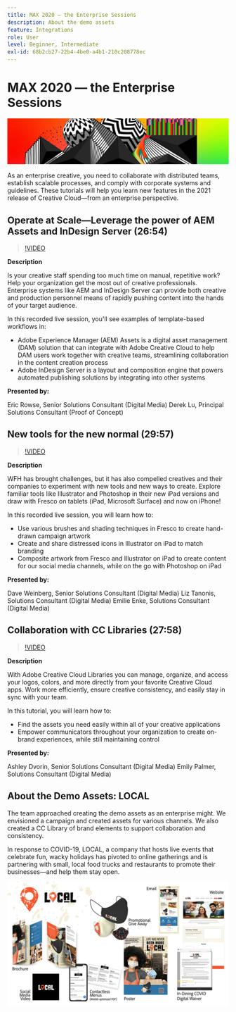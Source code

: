 ```yaml
---
title: MAX 2020 — the Enterprise Sessions
description: About the demo assets
feature: Integrations
role: User
level: Beginner, Intermediate
exl-id: 68b2cb27-22b4-4be0-a4b1-210c208778ec
---
```

# MAX 2020 — the Enterprise Sessions

![Max 2020 Hero Image](../assets/MAX2020.jpg)

As an enterprise creative, you need to collaborate with distributed teams, establish scalable processes, and comply with corporate systems and guidelines. These tutorials will help you learn new features in the 2021 release of Creative Cloud—from an enterprise perspective. 

## Operate at Scale—Leverage the power of AEM Assets and InDesign Server (26:54)

>[!VIDEO](https://video.tv.adobe.com/v/327112?hidetitle=true)

**Description**

Is your creative staff spending too much time on manual, repetitive work? Help your organization get the most out of creative professionals. Enterprise systems like AEM and InDesign Server can provide both creative and production personnel means of rapidly pushing content into the hands of your target audience.

In this recorded live session, you'll see examples of template-based workflows in:  
* Adobe Experience Manager (AEM) Assets is a digital asset management (DAM) solution that can integrate with Adobe Creative Cloud to help DAM users work together with creative teams, streamlining collaboration in the content creation process
* Adobe InDesign Server is a layout and composition engine that powers automated publishing solutions by integrating into other systems

**Presented by:**

Eric Rowse, Senior Solutions Consultant (Digital Media)
Derek Lu, Principal Solutions Consultant (Proof of Concept)

## New tools for the new normal (29:57)

>[!VIDEO](https://video.tv.adobe.com/v/328232?hidetitle=true)

**Description**

WFH has brought challenges, but it has also compelled creatives and their companies to experiment with new tools and new ways to create. Explore familiar tools like Illustrator and Photoshop in their new iPad versions and draw with Fresco on tablets (iPad, Microsoft Surface) and now on iPhone!

In this recorded live session, you will learn how to:
* Use various brushes and shading techniques in Fresco to create hand-drawn campaign artwork
* Create and share distressed icons in Illustrator on iPad to match branding
* Composite artwork from Fresco and Illustrator on iPad to create content for our social media channels, while on the go with Photoshop on iPad
     
**Presented by:**

Dave Weinberg, Senior Solutions Consultant (Digital Media)
Liz Tanonis, Solutions Consultant (Digital Media)
Emilie Enke, Solutions Consultant (Digital Media)

## Collaboration with CC Libraries (27:58)

>[!VIDEO](https://video.tv.adobe.com/v/328199?hidetitle=true)

**Description**

With Adobe Creative Cloud Libraries you can manage, organize, and access your logos, colors, and more directly from your favorite Creative Cloud apps. Work more efficiently, ensure creative consistency, and easily stay in sync with your team. 

In this tutorial, you will learn how to:
* Find the assets you need easily within all of your creative applications
* Empower communicators throughout your organization to create on-brand experiences, while still maintaining control
     
**Presented by:**

Ashley Dvorin, Senior Solutions Consultant (Digital Media)
Emily Palmer, Solutions Consultant (Digital Media)

## About the Demo Assets: LOCAL

The team approached creating the demo assets as an enterprise might. We envisioned a campaign and created assets for various channels. We also created a CC Library of brand elements to support collaboration and consistency. 

In response to COVID-19, LOCAL, a company that hosts live events that celebrate fun, wacky holidays has pivoted to online gatherings and is partnering with small, local food trucks and restaurants to promote their businesses—and help them stay open.

![LOCAL Demo Assets](../assets/demo_local_assets-WIP-v1.jpg)
